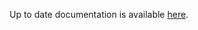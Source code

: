 <!-- DO NOT EDIT THIS FILE MANUALLY -->
<!-- Please read https://github.com/linuxserver/docker-rdesktop/blob/arch-i3/.github/CONTRIBUTING.md -->
Up to date documentation is available [here](https://github.com/linuxserver/docker-rdesktop/blob/master/README.md).
